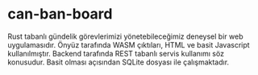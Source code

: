 # can-ban-board
Rust tabanlı gündelik görevlerimizi yönetebileceğimiz deneysel bir web uygulamasıdır. Önyüz tarafında WASM çıktıları, HTML ve basit Javascript kullanılmıştır. Backend tarafında REST tabanlı servis kullanımı söz konusudur. Basit olması açısından SQLite dosyası ile çalışmaktadır.
